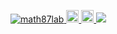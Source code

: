 <p align="left">
  <a href="https://github.com/math87lab/math87lab/">
    <img src="https://komarev.com/ghpvc/?username=math87lab" alt="math87lab" />
  </a>
  <a href="http://twitter.com/makun8787">
    <img height="20" src="https://img.shields.io/twitter/follow/makun8787?label=Twitter&logo=twitter&style=flat" />
  </a>
  <a href="https://github.com/math87lab">
    <img height="20" src="https://img.shields.io/github/followers/math87lab?label=follow&logo=github&style=flat" />
  </a>
  <a href="https://atcoder.jp/users/math87lab" target="_blank" title="math87lab">
    <img src="https://img.shields.io/endpoint?url=https%3A%2F%2Fatcoder-badges.now.sh%2Fapi%2Fatcoder%2Fjson%2Fmath87lab" />
  </a>
</p>
